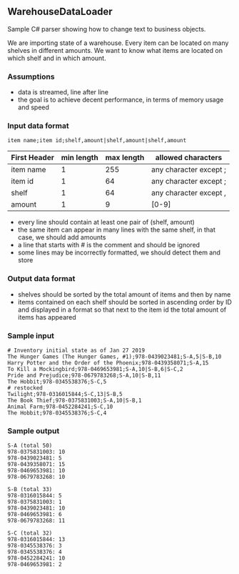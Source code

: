 ## WarehouseDataLoader
Sample C# parser showing how to change text to business objects.

We are importing state of a warehouse. Every item can be located on many shelves in different amounts. We want to know what items are located on which shelf and in which amount.

### Assumptions
- data is streamed, line after line
- the goal is to achieve decent performance, in terms of memory usage and speed

### Input data format
```
item name;item id;shelf,amount|shelf,amount|shelf,amount
```
First Header | min length | max length | allowed characters
------------ | ---------- | -----------| ------------
item name    | 1          | 255        | any character except ;
item id      | 1          | 64         | any character except ;
shelf        | 1          | 64         | any character except ,
amount       | 1          | 9          | [0-9]

- every line should contain at least one pair of (shelf, amount)
- the same item can appear in many lines with the same shelf, in that case, we should add amounts
- a line that starts with # is the comment and should be ignored
- some lines may be incorrectly formatted, we should detect them and store

### Output data format
- shelves should be sorted by the total amount of items and then by name
- items contained on each shelf should be sorted in ascending order by ID and displayed in a format so that next to the item id
the total amount of items has appeared

### Sample input
```
# Inventory initial state as of Jan 27 2019
The Hunger Games (The Hunger Games, #1);978-0439023481;S-A,5|S-B,10
Harry Potter and the Order of the Phoenix;978-0439358071;S-A,15
To Kill a Mockingbird;978-0469653981;S-A,10|S-B,6|S-C,2
Pride and Prejudice;978-0679783268;S-A,10|S-B,11
The Hobbit;978-0345538376;S-C,5
# restocked
Twilight;978-0316015844;S-C,13|S-B,5
The Book Thief;978-0375831003;S-A,10|S-B,1
Animal Farm;978-0452284241;S-C,10
The Hobbit;978-0345538376;S-C,4
```


### Sample output
```
S-A (total 50)
978-0375831003: 10
978-0439023481: 5
978-0439358071: 15
978-0469653981: 10
978-0679783268: 10

S-B (total 33)
978-0316015844: 5
978-0375831003: 1
978-0439023481: 10
978-0469653981: 6
978-0679783268: 11

S-C (total 32)
978-0316015844: 13
978-0345538376: 3
978-0345538376: 4
978-0452284241: 10
978-0469653981: 2
```
